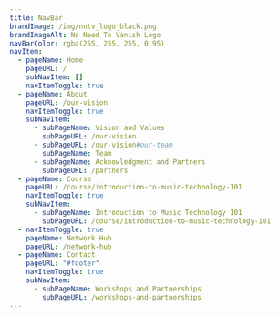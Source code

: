 ```yaml
---
title: NavBar
brandImage: /img/nntv_logo_black.png
brandImageAlt: No Need To Vanish Logo
navBarColor: rgba(255, 255, 255, 0.95)
navItem:
  - pageName: Home
    pageURL: /
    subNavItem: []
    navItemToggle: true
  - pageName: About
    pageURL: /our-vision
    navItemToggle: true
    subNavItem:
      - subPageName: Vision and Values
        subPageURL: /our-vision
      - subPageURL: /our-vision#our-team
        subPageName: Team
      - subPageName: Acknowledgment and Partners
        subPageURL: /partners
  - pageName: Course
    pageURL: /course/introduction-to-music-technology-101
    navItemToggle: true
    subNavItem:
      - subPageName: Introduction to Music Technology 101
        subPageURL: /course/introduction-to-music-technology-101
  - navItemToggle: true
    pageName: Network Hub
    pageURL: /network-hub
  - pageName: Contact
    pageURL: "#footer"
    navItemToggle: true
    subNavItem:
      - subPageName: Workshops and Partnerships
        subPageURL: /workshops-and-partnerships
---
```

